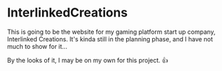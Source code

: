 # InterlinkedCreations

This is going to be the website for my gaming platform start up company, Interlinked Creations. It's kinda still in the planning phase, and I have not much to show for it...

By the looks of it, I may be on my own for this project. 👍
